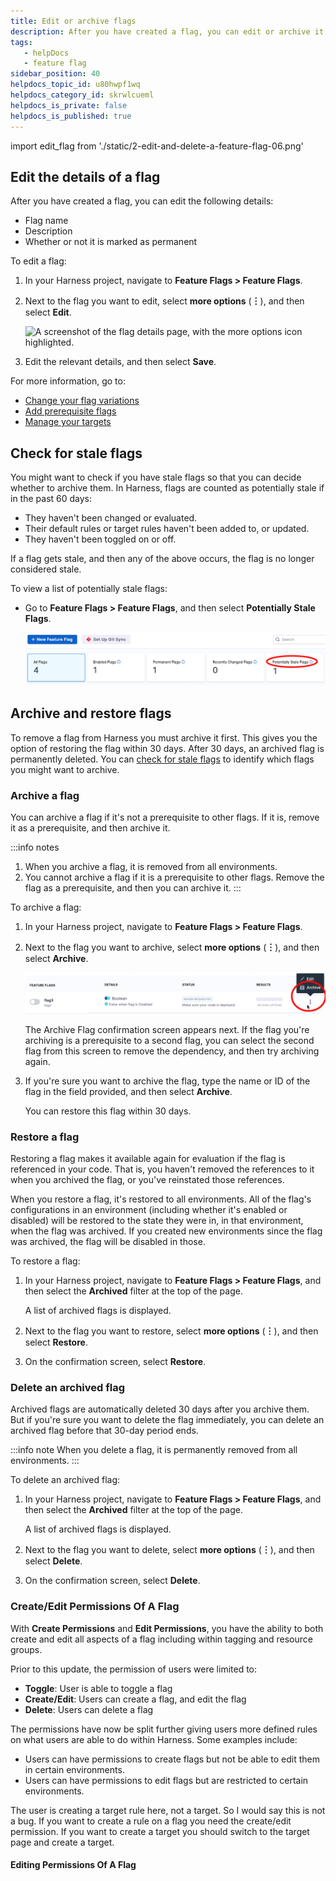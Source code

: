 ```yaml
---
title: Edit or archive flags
description: After you have created a flag, you can edit or archive it.
tags: 
   - helpDocs
   - feature flag
sidebar_position: 40
helpdocs_topic_id: u80hwpf1wq
helpdocs_category_id: skrwlcueml
helpdocs_is_private: false
helpdocs_is_published: true
---
```



import edit_flag from './static/2-edit-and-delete-a-feature-flag-06.png'


## Edit the details of a flag

After you have created a flag, you can edit the following details:

* Flag name
* Description
* Whether or not it is marked as permanent

To edit a flag:

1. In your Harness project, navigate to **Feature Flags > Feature Flags**.
1. Next to the flag you want to edit, select **more options** (**︙**), and then select **Edit**.

   ![A screenshot of the flag details page, with the more options icon highlighted.](./static/2-edit-and-delete-a-feature-flag-05.png)

1. Edit the relevant details, and then select **Save**.

For more information, go to:

* [Change your flag variations](manage-variations.md)
* [Add prerequisite flags](/docs/feature-flags/add-prerequisites-to-feature-flag)
* [Manage your targets](/docs/feature-flags/ff-target-management/add-targets)

## Check for stale flags

You might want to check if you have stale flags so that you can decide whether to archive them. In Harness, flags are counted as potentially stale if in the past 60 days:

* They haven't been changed or evaluated.
* Their default rules or target rules haven't been added to, or updated.
* They haven't been toggled on or off.

If a flag gets stale, and then any of the above occurs, the flag is no longer considered stale.

To view a list of potentially stale flags:

* Go to **Feature Flags > Feature Flags**, and then select **Potentially Stale Flags**.

   ![The top of the Feature Flags page, with the filter Potentially Stale Flags highlighted](./static/potentially-stale-flag-filter.png)

## Archive and restore flags

To remove a flag from Harness you must archive it first. This gives you the option of restoring the flag within 30 days. After 30 days, an archived flag is permanently deleted. You can [check for stale flags](#check-for-stale-flags) to identify which flags you might want to archive.

### Archive a flag

You can archive a flag if it's not a prerequisite to other flags. If it is, remove it as a prerequisite, and then archive it.

:::info notes
1. When you archive a flag, it is removed from all environments.
2. You cannot archive a flag if it is a prerequisite to other flags. Remove the flag as a prerequisite, and then you can archive it.
:::

To archive a flag:

1. In your Harness project, navigate to **Feature Flags > Feature Flags**.
1. Next to the flag you want to archive, select **more options** (**︙**), and then select **Archive**.

   ![The **more options** menu shown for one flag, with edit and archive options](./static/archive-flag.png)

   The Archive Flag confirmation screen appears next. If the flag you're archiving is a prerequisite to a second flag, you can select the second flag from this screen to remove the dependency, and then try archiving again. 

1. If you're sure you want to archive the flag, type the name or ID of the flag in the field provided, and then select **Archive**.

   You can restore this flag within 30 days.


### Restore a flag

Restoring a flag makes it available again for evaluation if the flag is referenced in your code. That is, you haven't removed the references to it when you archived the flag, or you've reinstated those references.

When you restore a flag, it's restored to all environments. All of the flag's configurations in an environment (including whether it's enabled or disabled) will be restored to the state they were in, in that environment, when the flag was archived. If you created new environments since the flag was archived, the flag will be disabled in those.

To restore a flag:

1. In your Harness project, navigate to **Feature Flags > Feature Flags**, and then select the **Archived** filter at the top of the page.

   A list of archived flags is displayed.

1. Next to the flag you want to restore, select **more options** (**︙**), and then select **Restore**.
1. On the confirmation screen, select **Restore**.

### Delete an archived flag

Archived flags are automatically deleted 30 days after you archive them. But if you're sure you want to delete the flag immediately, you can delete an archived flag before that 30-day period ends.

:::info note
When you delete a flag, it is permanently removed from all environments.
:::

To delete an archived flag:

1. In your Harness project, navigate to **Feature Flags > Feature Flags**, and then select the **Archived** filter at the top of the page.

   A list of archived flags is displayed.

1. Next to the flag you want to delete, select **more options** (**︙**), and then select **Delete**.
1. On the confirmation screen, select **Delete**.

### Create/Edit Permissions Of A Flag

With **Create Permissions** and **Edit Permissions**, you have the ability to both create and edit all aspects of a flag including within tagging and resource groups. 

Prior to this update, the permission of users were limited to: 

 - **Toggle**: User is able to toggle a flag
 - **Create/Edit**: Users can create a flag, and edit the flag
 - **Delete**: Users can delete a flag

The permissions have now be split further giving users more defined rules on what users are able to do within Harness. Some examples include:

 - Users can have permissions to create flags but not be able to edit them in certain environments. 
 - Users can have permissions to edit flags but are restricted to certain environments. 

The user is creating a target rule here, not a target.  So I would say this is not a bug.  If you want to create a rule on a flag you need the create/edit permission.    If you want to create a target you should switch to the target page and create a target.

#### Editing Permissions Of A Flag

<!-- Insert steps with screenshots here -->


#### 
